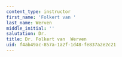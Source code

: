 ```yaml
---
content_type: instructor
first_name: 'Folkert van '
last_name: Werven
middle_initial: ''
salutation: Dr.
title: Dr. Folkert van  Werven
uid: f4ab49ac-857a-1a2f-1d48-fe837a2e2c21
---
```

